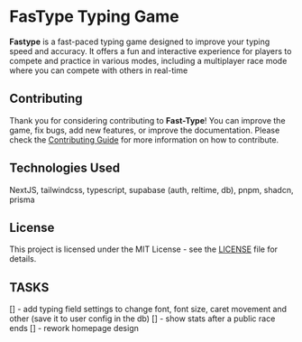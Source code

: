 # FasType Typing Game

**Fastype** is a fast-paced typing game designed to improve your typing speed and accuracy. It offers a fun and interactive experience for players to compete and practice in various modes, including a multiplayer race mode where you can compete with others in real-time

## Contributing

Thank you for considering contributing to **Fast-Type**! You can improve the game, fix bugs, add new features, or improve the documentation. Please check the [Contributing Guide](CONTRIBUTING.md) for more information on how to contribute.

## Technologies Used

NextJS, tailwindcss, typescript, supabase (auth, reltime, db), pnpm, shadcn, prisma

## License

This project is licensed under the MIT License - see the [LICENSE](LICENSE) file for details.

## TASKS

[] - add typing field settings to change font, font size, caret movement and other (save it to user config in the db)
[] - show stats after a public race ends
[] - rework homepage design

